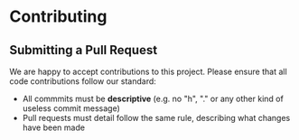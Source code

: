 # Contributing

## Submitting a Pull Request

We are happy to accept contributions to this project. Please ensure that all code contributions follow our standard:

- All commmits must be __descriptive__ (e.g. no "h", "." or any other kind of useless commit message)
- Pull requests must detail follow the same rule, describing what changes have been made
